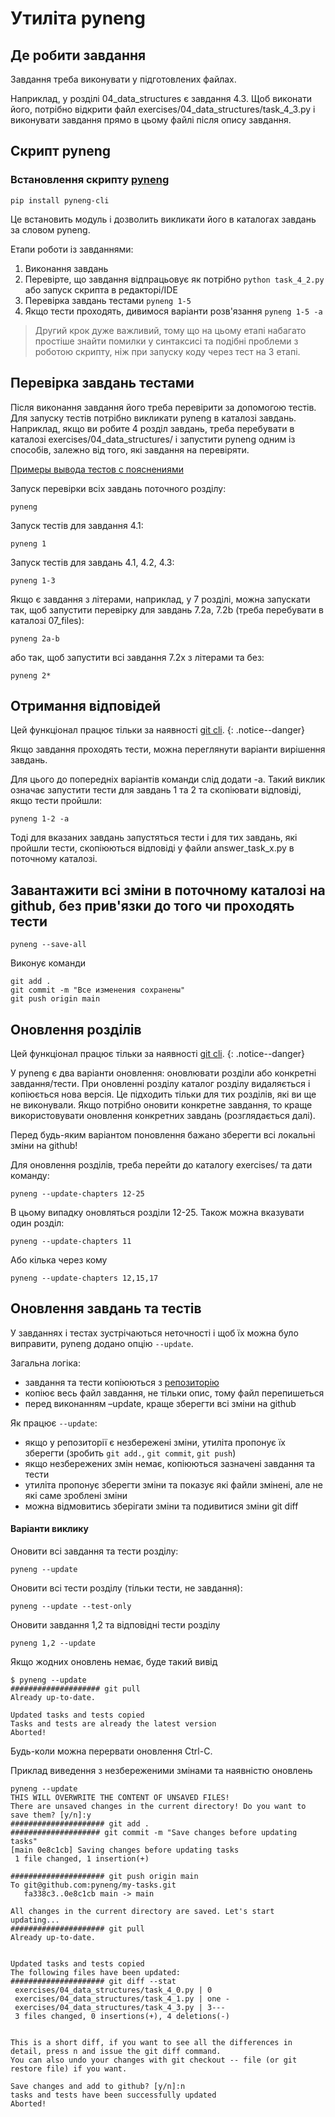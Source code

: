 # Утиліта pyneng

## Де робити завдання

Завдання треба виконувати у підготовлених файлах.

Наприклад, у розділі 04_data_structures є завдання 4.3. Щоб виконати його,
потрібно відкрити файл exercises/04_data_structures/task_4_3.py і виконувати
завдання прямо в цьому файлі після опису завдання.


## Скрипт pyneng


### Встановлення скрипту [pyneng](https://github.com/natenka/pyneng-cli)

```
pip install pyneng-cli
```

Це встановить модуль і дозволить викликати його в каталогах завдань за словом pyneng.

Етапи роботи із завданнями:

1. Виконання завдань
2. Перевірте, що завдання відпрацьовує як потрібно ``python task_4_2.py`` або запуск скрипта в редакторі/IDE
3. Перевірка завдань тестами ``pyneng 1-5``
4. Якщо тести проходять, дивимося варіанти розв'язання ``pyneng 1-5 -a``


> Другий крок дуже важливий, тому що на цьому етапі набагато простіше знайти
> помилки у синтаксисі та подібні проблеми з роботою скрипту, ніж при запуску
> коду через тест на 3 етапі.


## Перевірка завдань тестами

Після виконання завдання його треба перевірити за допомогою тестів. Для запуску
тестів потрібно викликати pyneng в каталозі завдань. Наприклад, якщо ви робите
4 розділ завдань, треба перебувати в каталозі exercises/04_data_structures/ і
запустити pyneng одним із способів, залежно від того, які завдання на
перевіряти.


[Примеры вывода тестов с пояснениями](/tasks/pyneng-output)

Запуск перевірки всіх завдань поточного розділу:

```
pyneng
```

Запуск тестів для завдання 4.1:

```
pyneng 1
```

Запуск тестів для завдань 4.1, 4.2, 4.3:

```
pyneng 1-3
```

Якщо є завдання з літерами, наприклад, у 7 розділі, можна запускати так, щоб
запустити перевірку для завдань 7.2a, 7.2b (треба перебувати в каталозі
07_files):

```
pyneng 2a-b
```

або так, щоб запустити всі завдання 7.2x з літерами та без:

```
pyneng 2*
```


## Отримання відповідей

Цей функціонал працює тільки за наявності [git cli](https://git-scm.com/book/uk/v2/%D0%92%D1%81%D1%82%D1%83%D0%BF-%D0%86%D0%BD%D1%81%D1%82%D0%B0%D0%BB%D1%8F%D1%86%D1%96%D1%8F-Git).
{: .notice--danger}

Якщо завдання проходять тести, можна переглянути варіанти вирішення завдань.

Для цього до попередніх варіантів команди слід додати -a. Такий виклик означає
запустити тести для завдань 1 та 2 та скопіювати відповіді, якщо тести пройшли:

```
pyneng 1-2 -a
```

Тоді для вказаних завдань запустяться тести і для тих завдань, які пройшли
тести, скопіюються відповіді у файли answer_task_x.py в поточному каталозі.


## Завантажити всі зміни в поточному каталозі на github, без прив'язки до того чи проходять тести

```
pyneng --save-all
```

Виконує команди

```
git add .
git commit -m "Все изменения сохранены"
git push origin main
```

## Оновлення розділів


Цей функціонал працює тільки за наявності [git cli](https://git-scm.com/book/uk/v2/%D0%92%D1%81%D1%82%D1%83%D0%BF-%D0%86%D0%BD%D1%81%D1%82%D0%B0%D0%BB%D1%8F%D1%86%D1%96%D1%8F-Git).
{: .notice--danger}

У pyneng є два варіанти оновлення: оновлювати розділи або конкретні
завдання/тести. При оновленні розділу каталог розділу видаляється і копіюється
нова версія. Це підходить тільки для тих розділів, які ви ще не виконували.
Якщо потрібно оновити конкретне завдання, то краще використовувати оновлення
конкретних завдань (розглядається далі).

Перед будь-яким варіантом поновлення бажано зберегти всі локальні зміни на
github!

Для оновлення розділів, треба перейти до каталогу exercises/ та дати команду:

```
pyneng --update-chapters 12-25
```

В цьому випадку оновляться розділи 12-25. Також можна вказувати один розділ:

```
pyneng --update-chapters 11
```

Або кілька через кому

```
pyneng --update-chapters 12,15,17
```

## Оновлення завдань та тестів

У завданнях і тестах зустрічаються неточності і щоб їх можна було виправити,
pyneng додано опцію ``--update``.


Загальна логіка:

* завдання та тести копіюються з [репозиторію](https://github.com/natenka/pynenguk-tasks)
* копіює весь файл завдання, не тільки опис, тому файл перепишеться
* перед виконанням –update, краще зберегти всі зміни на github


Як працює ``--update``:

* якщо у репозиторії є незбережені зміни, утиліта пропонує їх зберегти (зробить ``git add.``, ``git commit``, ``git push``)
* якщо незбережених змін немає, копіюються зазначені завдання та тести
* утиліта пропонує зберегти зміни та показує які файли змінені, але не які саме зроблені зміни
* можна відмовитись зберігати зміни та подивитися зміни git diff


#### Варіанти виклику

Оновити всі завдання та тести розділу:

```
pyneng --update
```

Оновити всі тести розділу (тільки тести, не завдання):

```
pyneng --update --test-only
```

Оновити завдання 1,2 та відповідні тести розділу

```
pyneng 1,2 --update
```

Якщо жодних оновлень немає, буде такий вивід

```
$ pyneng --update
#################### git pull
Already up-to-date.

Updated tasks and tests copied
Tasks and tests are already the latest version
Aborted!
```

Будь-коли можна перервати оновлення Ctrl-C.

Приклад виведення з незбереженими змінами та наявністю оновлень
```
pyneng --update
THIS WILL OVERWRITE THE CONTENT OF UNSAVED FILES!
There are unsaved changes in the current directory! Do you want to save them? [y/n]:y
##################### git add .
#################### git commit -m "Save changes before updating tasks"
[main 0e8c1cb] Saving changes before updating tasks
 1 file changed, 1 insertion(+)

##################### git push origin main
To git@github.com:pyneng/my-tasks.git
   fa338c3..0e8c1cb main -> main

All changes in the current directory are saved. Let's start updating...
##################### git pull
Already up-to-date.


Updated tasks and tests copied
The following files have been updated:
##################### git diff --stat
 exercises/04_data_structures/task_4_0.py | 0
 exercises/04_data_structures/task_4_1.py | one -
 exercises/04_data_structures/task_4_3.py | 3---
 3 files changed, 0 insertions(+), 4 deletions(-)


This is a short diff, if you want to see all the differences in detail, press n and issue the git diff command.
You can also undo your changes with git checkout -- file (or git restore file) if you want.

Save changes and add to github? [y/n]:n
tasks and tests have been successfully updated
Aborted!
```

